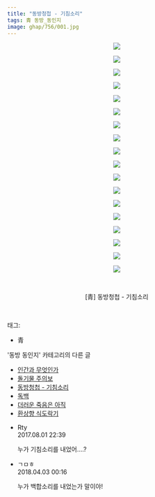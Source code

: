 ```yaml
---
title: "동방청첩 - 기침소리"
tags: 青 동방_동인지
image: ghap/756/001.jpg
---
```

<div class="article">
<p style="text-align: center; clear: none; float: none;"><img src="{{ site.nasurl }}/ghap/756/001.jpg"/></p>
<p style="text-align: center; clear: none; float: none;"><img src="{{ site.nasurl }}/ghap/756/002.jpg"/></p>
<p style="text-align: center; clear: none; float: none;"><img src="{{ site.nasurl }}/ghap/756/003.jpg"/></p>
<p style="text-align: center; clear: none; float: none;"><img src="{{ site.nasurl }}/ghap/756/004.jpg"/></p>
<p style="text-align: center; clear: none; float: none;"><img src="{{ site.nasurl }}/ghap/756/005.jpg"/></p>
<p style="text-align: center; clear: none; float: none;"><img src="{{ site.nasurl }}/ghap/756/006.jpg"/></p>
<p style="text-align: center; clear: none; float: none;"><img src="{{ site.nasurl }}/ghap/756/007.jpg"/></p>
<p style="text-align: center; clear: none; float: none;"><img src="{{ site.nasurl }}/ghap/756/008.jpg"/></p>
<p style="text-align: center; clear: none; float: none;"><img src="{{ site.nasurl }}/ghap/756/009.jpg"/></p>
<p style="text-align: center; clear: none; float: none;"><img src="{{ site.nasurl }}/ghap/756/010.jpg"/></p>
<p style="text-align: center; clear: none; float: none;"><img src="{{ site.nasurl }}/ghap/756/011.jpg"/></p>
<p style="text-align: center; clear: none; float: none;"><img src="{{ site.nasurl }}/ghap/756/012.jpg"/></p>
<p style="text-align: center; clear: none; float: none;"><img src="{{ site.nasurl }}/ghap/756/013.jpg"/></p>
<p style="text-align: center; clear: none; float: none;"><img src="{{ site.nasurl }}/ghap/756/014.jpg"/></p>
<p style="text-align: center; clear: none; float: none;"><img src="{{ site.nasurl }}/ghap/756/015.jpg"/></p>
<p style="text-align: center; clear: none; float: none;"><img src="{{ site.nasurl }}/ghap/756/016.jpg"/></p>
<p style="text-align: center; clear: none; float: none;"><img src="{{ site.nasurl }}/ghap/756/017.jpg"/></p>
<p style="text-align: center; clear: none; float: none;"><img src="{{ site.nasurl }}/ghap/756/018.jpg"/></p>
<p style="text-align: center; clear: none; float: none;"><br/></p>
<p style="text-align: center; clear: none; float: none;">[青] 동방청첩 - 기침소리</p>
<p><br/></p>
</div><div class="tagTrail">
<p>태그: </p>
<ul>
<li>青</li>
</ul>
</div><div class="another">
<p>'동방 동인지' 카테고리의 다른 글</p>
<ul>
<li><a href="/2016-07-08-ghap_758">인간과 무엇인가</a></li>
<li><a href="/2016-07-08-ghap_757">돌기물 주의보</a></li>
<li><a href="/2016-07-08-ghap_756">동방청첩 - 기침소리</a></li>
<li><a href="/2016-07-08-ghap_755">독백</a></li>
<li><a href="/2016-07-08-ghap_754">더러운 죽음은 아직</a></li>
<li><a href="/2016-07-08-ghap_753">환상향 식도락기</a></li>
</ul>
</div><div class="cb_module cb_fluid">
<div class="cb_wrt cb_profile">
<div class="comment">
<ul>
<li class="cb_thumb_off" id="comment15049559">
<div class="cb_comment_area">
<div class="cb_info_area">
<div class="cb_section">
<span class="cb_nick_name">Rty</span>
</div>
<div class="cb_section">
<span class="cb_date">2017.08.01 22:39 </span>
</div>
</div>
<div class="cb_dsc_comment">
<p class="cb_dsc">
											누가 기침소리를 내었어....?
										</p>
</div>
</div></li>
<li class="cb_thumb_off" id="comment15232065">
<div class="cb_comment_area">
<div class="cb_info_area">
<div class="cb_section">
<span class="cb_nick_name">ㄱㅁㅎ</span>
</div>
<div class="cb_section">
<span class="cb_date">2018.04.03 00:16 </span>
</div>
</div>
<div class="cb_dsc_comment">
<p class="cb_dsc">
											누가 백합소리를 내었는가 말이야!
										</p>
</div>
</div></li>
</ul>
</div>
</div><!-- commentList close -->
</div>